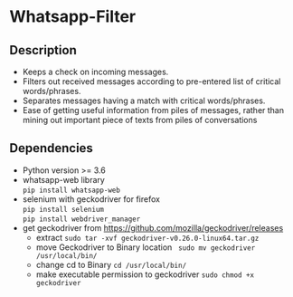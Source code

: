 # Whatsapp-Filter

## Description
- Keeps a check on incoming messages.
- Filters out received messages according to pre-entered list of critical words/phrases.
- Separates messages having a match with critical words/phrases.
- Ease of getting useful information from piles of messages, rather than mining out important piece of texts from piles of conversations

## Dependencies
- Python version >= 3.6
- whatsapp-web library <br/>
  ```pip install whatsapp-web```
- selenium with geckodriver for firefox<br/>
  ```pip install selenium```<br/>
  ```pip install webdriver_manager```
- get geckodriver from https://github.com/mozilla/geckodriver/releases<br/>
  - extract ```sudo tar -xvf geckodriver-v0.26.0-linux64.tar.gz```
  - move Geckodriver to Binary location ``` sudo mv geckodriver /usr/local/bin/```
  - change cd to Binary ```cd /usr/local/bin/```
  - make executable permission to geckodriver ```sudo chmod +x geckodriver```
